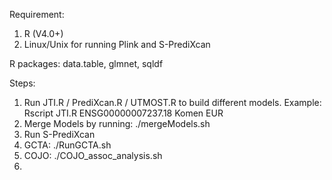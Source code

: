 Requirement:
1. R (V4.0+)
2. Linux/Unix for running Plink and S-PrediXcan

R packages: data.table, glmnet, sqldf

Steps:
1. Run JTI.R / PrediXcan.R / UTMOST.R to build different models. Example: Rscript JTI.R ENSG00000007237.18 Komen EUR
2. Merge Models by running: ./mergeModels.sh
3. Run S-PrediXcan
4. GCTA: ./RunGCTA.sh
5. COJO: ./COJO_assoc_analysis.sh
6. 
